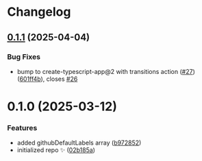 # Changelog

## [0.1.1](https://github.com/JoshuaKGoldberg/github-default-labels/compare/0.1.0...0.1.1) (2025-04-04)

### Bug Fixes

- bump to create-typescript-app@2 with transitions action ([#27](https://github.com/JoshuaKGoldberg/github-default-labels/issues/27)) ([601ff4b](https://github.com/JoshuaKGoldberg/github-default-labels/commit/601ff4bafaea8582ec9eed772748962e4dfcfa7e)), closes [#26](https://github.com/JoshuaKGoldberg/github-default-labels/issues/26)

# 0.1.0 (2025-03-12)

### Features

- added githubDefaultLabels array ([b972852](https://github.com/JoshuaKGoldberg/github-default-labels/commit/b9728528d9db57379b8e209cb99ff5a5609a0609))
- initialized repo ✨ ([02b185a](https://github.com/JoshuaKGoldberg/github-default-labels/commit/02b185af9781a803ccc85c01e82aaf635e5b12d9))
